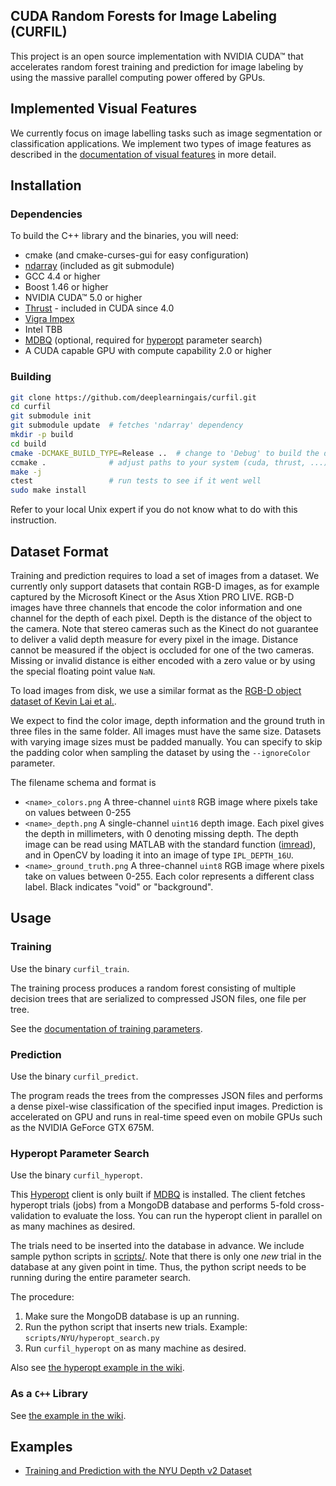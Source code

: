 CUDA Random Forests for Image Labeling (CURFIL)
-----------------------------------------------

This project is an open source implementation with NVIDIA CUDA™ that accelerates random
forest training and prediction for image labeling by using the
massive parallel computing power offered by GPUs.

Implemented Visual Features
---------------------------

We currently focus on image labelling tasks such as image segmentation or classification applications.
We implement two types of image features as described in the
[documentation of visual features][visual-features] in more detail.

Installation
------------

### Dependencies ###

To build the C++ library and the binaries, you will need:

  - cmake (and cmake-curses-gui for easy configuration)
  - [ndarray][ndarray] (included as git submodule)
  - GCC 4.4 or higher
  - Boost 1.46 or higher
  - NVIDIA CUDA™ 5.0 or higher
  - [Thrust][thrust] - included in CUDA since 4.0
  - [Vigra Impex][vigra]
  - Intel TBB
  - [MDBQ][mdbq] (optional, required for [hyperopt][hyperopt] parameter search)
  - A CUDA capable GPU with compute capability 2.0 or higher


### Building ###

```bash
git clone https://github.com/deeplearningais/curfil.git
cd curfil
git submodule init
git submodule update  # fetches 'ndarray' dependency
mkdir -p build
cd build
cmake -DCMAKE_BUILD_TYPE=Release ..  # change to 'Debug' to build the debugging version
ccmake .              # adjust paths to your system (cuda, thrust, ...)!
make -j
ctest                 # run tests to see if it went well
sudo make install
```
Refer to your local Unix expert if you do not know what to do with this instruction.

Dataset Format
--------------

Training and prediction requires to load a set of images from a dataset. We
currently only support datasets that contain RGB-D images, as for example
captured by the Microsoft Kinect or the Asus Xtion PRO LIVE. RGB-D images have
three channels that encode the color information and one channel for the depth
of each pixel. Depth is the distance of the object to the camera. Note that
stereo cameras such as the Kinect do not guarantee to deliver a valid depth
measure for every pixel in the image. Distance cannot be measured if the object
is occluded for one of the two cameras. Missing or invalid distance is either
encoded with a zero value or by using the special floating point value `NaN`.

To load images from disk, we use a similar format as the [RGB-D object dataset
of Kevin Lai et al.][lai-rgbd].

We expect to find the color image, depth information and the ground truth in three files in the same folder.
All images must have the same size. Datasets with varying image sizes must be padded manually.
You can specify to skip the padding color when sampling the dataset by using the `--ignoreColor` parameter.

The filename schema and format is

- `<name>_colors.png`
	A three-channel `uint8` RGB image where pixels take on values between 0-255
- `<name>_depth.png`
	A single-channel `uint16` depth image. Each pixel gives
	the depth in millimeters, with 0 denoting missing depth. The depth image can be
	read using MATLAB with the standard function ([imread][matlab-imread]), and in OpenCV by loading
	it into an image of type `IPL_DEPTH_16U`.
- `<name>_ground_truth.png`
	A three-channel `uint8` RGB image where pixels take on values between 0-255.
	Each color represents a different class label. Black indicates "void" or
	"background".

Usage
-----

### Training ###

Use the binary `curfil_train`.

The training process produces a random forest consisting of multiple decision trees
that are serialized to compressed JSON files, one file per tree.

See the [documentation of training parameters](https://github.com/deeplearningais/curfil/wiki/Training-Parameters).

### Prediction ###

Use the binary `curfil_predict`.

The program reads the trees from the compresses JSON files and performs a dense
pixel-wise classification of the specified input images.
Prediction is accelerated on GPU and runs in real-time speed even on mobile
GPUs such as the NVIDIA GeForce GTX 675M.

### Hyperopt Parameter Search ###

Use the binary `curfil_hyperopt`.

This [Hyperopt][hyperopt] client is only built if [MDBQ][MDBQ] is installed.
The client fetches hyperopt trials (jobs) from a MongoDB database and performs 5-fold cross-validation to evaluate the loss.
You can run the hyperopt client in parallel on as many machines as desired.

The trials need to be inserted into the database in advance.
We include sample python scripts in [scripts/](scripts/).
Note that there is only one *new* trial in the database at any given point in time.
Thus, the python script needs to be running during the entire parameter search.

The procedure:

 1. Make sure the MongoDB database is up an running.
 2. Run the python script that inserts new trials. Example: `scripts/NYU/hyperopt_search.py`
 3. Run `curfil_hyperopt` on as many machine as desired.

Also see [the hyperopt example in the wiki](http://github.com/deeplearningais/curfile/wiki/Hyperopt-Search-Example).

### As a `C++` Library ###

See [the example in the wiki](https://github.com/deeplearningais/curfil/wiki/Usage-as-a-Library).

Examples
--------

- [Training and Prediction with the NYU Depth v2 Dataset](https://github.com/deeplearningais/curfil/wiki/Training-and-Prediction-with-the-NYU-Depth-v2-Dataset)


[visual-features]: https://github.com/deeplearningais/curfil/wiki/Visual-Features
[lai-rgbd]: http://www.cs.washington.edu/rgbd-dataset/trd5326jglrepxk649ed/rgbd-dataset_full/README.txt
[ndarray]: https://github.com/deeplearningais/ndarray
[thrust]: http://code.google.com/p/thrust/
[mdbq]: https://github.com/temporaer/MDBQ
[hyperopt]: https://github.com/jaberg/hyperopt
[vigra]: http://hci.iwr.uni-heidelberg.de/vigra/
[matlab-imread]: http://www.mathworks.de/de/help/matlab/ref/imread.html

